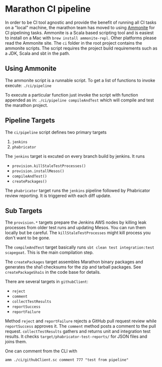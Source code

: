 # Marathon CI pipeline

In order to be CI tool agnostic and provide the benefit of running all CI tasks
on a "local" machine, the marathon team has moved to using [Ammonite](http://www.lihaoyi.com/Ammonite/)
for CI pipelining tasks.   Ammonite is a Scala based scripting tool and is
easiest to install on a Mac with `brew install ammonite-repl`.  Other platforms
please read the Ammonite site.   The `ci` folder in the root project contains
the ammonite scripts.   The script requires the project build requirements such
as a JDK, Scala and sbt in the path.


## Using Ammonite

The ammonite script is a runnable script.  To get a list of functions to invoke execute: `./ci/pipeline`

To execute a particular function just invoke the script with function appended as in:
`./ci/pipeline compileAndTest` which will compile and test the marathon project.

## Pipeline Targets

The `ci/pipeline` script defines two primary targets

1. `jenkins`
2. `phabricator`

The `jenkins` target is excuted on every branch build by jenkins. It runs

  * `provision.killStaleTestProcesses()`
  * `provision.installMesos()`
  * `compileAndTest()`
  * `createPackages()`

The `phabricator` target runs the `jenkins` pipeline followed by Phabricator
review reporting. It is triggered with each diff update.

## Sub Targets

The `provision.*` targets prepare the Jenkins AWS nodes by killing leak
processes from older test runs and updating Mesos. You can run them locally but
be careful. The `killStaleTestProcesses` might kill process you don't want to be
gone.

The `compileAndTest` target basically runs `sbt clean test integration:test
scapegoat`. This is the main compilation step.

The `createPackages` target assembles Marathon binary packages and generates the
sha1 checksums for the zip and tarball packages. See `createPackageSha1s` in the
code base for details.

There are several targets in `githubClient`:

  * `reject`
  * `comment`
  * `collectTestResults`
  * `reportSuccess`
  * `reportFailure`

Method `reject` and `reportFailure` rejects a GitHub pull request review while `reportSuccess` approves it.
The `comment` method posts a comment to the pull request.
`collectTestResults` gathers and returns unit and integration test results. It checks `target/phabricator-test-reports/`
for JSON files and joins them.

One can comment from the CLI with
```
amm ./ci/githubClient.sc comment 777 "test from pipeline"
```

